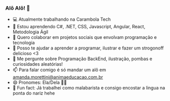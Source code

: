 ### Alô Alô! 👋

- 💻 Atualmente trabalhando na Carambola Tech
- 🌱 Estou aprendendo C#, .NET, CSS, Javascript, Angular, React, Metodologia Ágil
- 💜 Quero colaborar em projetos sociais que envolvam programação e tecnologia
- 🥰 Posso te ajudar a aprender a programar, ilustrar e fazer um strogonoff delicioso <3
- 💬 Me pergunte sobre Programação BackEnd, ilustração, pombas e curiosidades aleatórias!
- 📫 Para falar comigo é só mandar um alô em amanda.morettini@animaeducacao.com.br
- 😄 Pronomes: Ela/Dela 🏳️‍🌈
- 🤹 Fun fact: Já trabalhei como malabarista e consigo encostar a lingua na ponta do nariz hehe 

